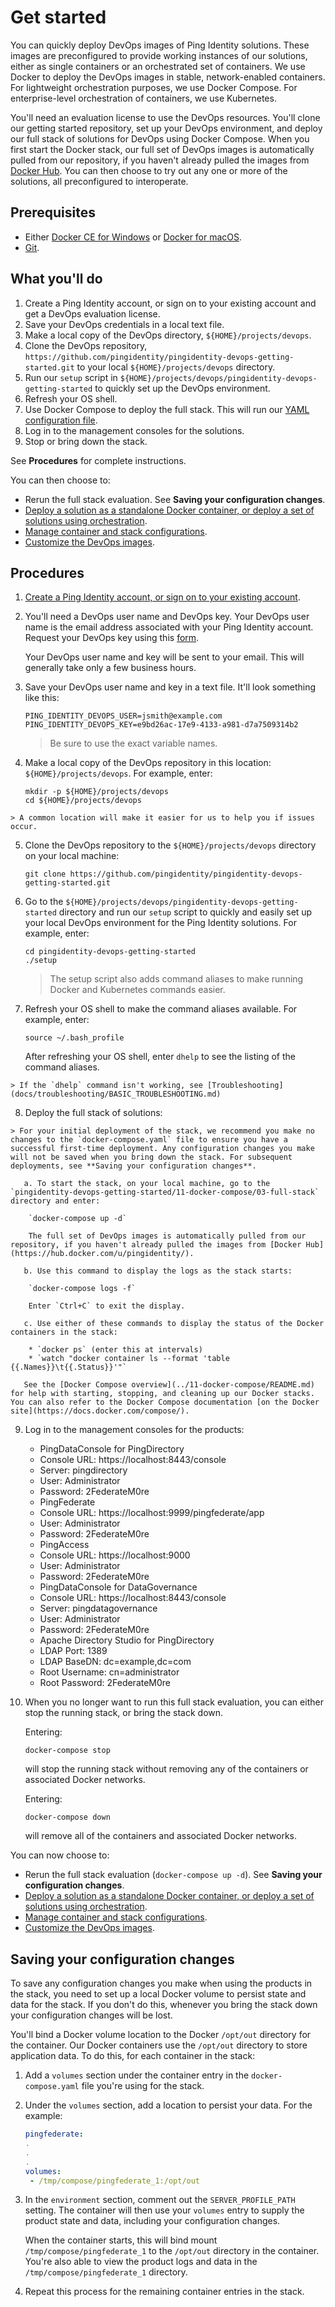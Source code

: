 # Get started

You can quickly deploy DevOps images of Ping Identity solutions. These images are preconfigured to provide working instances of our solutions, either as single containers or an orchestrated set of containers. We use Docker to deploy the DevOps images in stable, network-enabled containers. For lightweight orchestration purposes, we use Docker Compose. For enterprise-level orchestration of containers, we use Kubernetes.

You'll need an evaluation license to use the DevOps resources. You'll clone our getting started repository, set up your DevOps environment, and deploy our full stack of solutions for DevOps using Docker Compose. When you first start the Docker stack, our full set of DevOps images is automatically pulled from our repository, if you haven't already pulled the images from [Docker Hub](https://hub.docker.com/u/pingidentity/). You can then choose to try out any one or more of the solutions, all preconfigured to interoperate.

## Prerequisites

  * Either [Docker CE for Windows](https://docs.docker.com/v17.12/install/) or [Docker for macOS](https://docs.docker.com/v17.12/docker-for-mac/install/).
  * [Git](https://git-scm.com/downloads).

## What you'll do

  1. Create a Ping Identity account, or sign on to your existing account and get a DevOps evaluation license.
  2. Save your DevOps credentials in a local text file.
  3. Make a local copy of the DevOps directory, `${HOME}/projects/devops`.
  4. Clone the DevOps repository, `https://github.com/pingidentity/pingidentity-devops-getting-started.git` to your local `${HOME}/projects/devops` directory.
  5. Run our `setup` script in `${HOME}/projects/devops/pingidentity-devops-getting-started` to quickly set up the DevOps environment.
  6. Refresh your OS shell.
  7. Use Docker Compose to deploy the full stack. This will run our [YAML configuration file](https://raw.githubusercontent.com/pingidentity/pingidentity-devops-getting-started/master/11-docker-compose/03-full-stack/docker-compose.yaml).
  8. Log in to the management consoles for the solutions.
  9. Stop or bring down the stack.

  See **Procedures** for complete instructions.

You can then choose to:

  * Rerun the full stack evaluation. See **Saving your configuration changes**.
  * [Deploy a solution as a standalone Docker container, or deploy a set of solutions using orchestration](deploy.md).
  * [Manage container and stack configurations](configDeploy.md).
  * [Customize the DevOps images](customImages.md).

## Procedures

  1. [Create a Ping Identity account, or sign on to your existing account](https://www.pingidentity.com/en/account/sign-on.html).
  2. You'll need a DevOps user name and DevOps key. Your DevOps user name is the email address associated with your Ping Identity account. Request your DevOps key using this [form](https://docs.google.com/forms/d/e/1FAIpQLSdgEFvqQQNwlsxlT6SaraeDMBoKFjkJVCyMvGPVPKcrzT3yHA/viewform).

      Your DevOps user name and key will be sent to your email. This will generally take only a few business hours.

  3. Save your DevOps user name and key in a text file. It'll look something like this:

     ```text
     PING_IDENTITY_DEVOPS_USER=jsmith@example.com
     PING_IDENTITY_DEVOPS_KEY=e9bd26ac-17e9-4133-a981-d7a7509314b2
     ```

     > Be sure to use the exact variable names.

  4. Make a local copy of the DevOps repository in this location: `${HOME}/projects/devops`. For example, enter:

      ```text
      mkdir -p ${HOME}/projects/devops
      cd ${HOME}/projects/devops
      ```
    > A common location will make it easier for us to help you if issues occur.

  5. Clone the DevOps repository to the `${HOME}/projects/devops` directory on your local machine:

       `git clone https://github.com/pingidentity/pingidentity-devops-getting-started.git`

  6. Go to the `${HOME}/projects/devops/pingidentity-devops-getting-started` directory and run our `setup` script to quickly and easily set up your local DevOps environment for the Ping Identity solutions. For example, enter:

     ```text
     cd pingidentity-devops-getting-started
     ./setup
     ```
     > The setup script also adds command aliases to make running Docker and Kubernetes commands easier.

  7. Refresh your OS shell to make the command aliases available. For example, enter:

     ```text
     source ~/.bash_profile
     ```
     After refreshing your OS shell, enter `dhelp` to see the listing of the command aliases.

    > If the `dhelp` command isn't working, see [Troubleshooting](docs/troubleshooting/BASIC_TROUBLESHOOTING.md)

  8. Deploy the full stack of solutions:

    > For your initial deployment of the stack, we recommend you make no changes to the `docker-compose.yaml` file to ensure you have a successful first-time deployment. Any configuration changes you make will not be saved when you bring down the stack. For subsequent deployments, see **Saving your configuration changes**.

       a. To start the stack, on your local machine, go to the `pingidentity-devops-getting-started/11-docker-compose/03-full-stack` directory and enter:

        `docker-compose up -d`

        The full set of DevOps images is automatically pulled from our repository, if you haven't already pulled the images from [Docker Hub](https://hub.docker.com/u/pingidentity/).

       b. Use this command to display the logs as the stack starts:

        `docker-compose logs -f`

        Enter `Ctrl+C` to exit the display.

       c. Use either of these commands to display the status of the Docker containers in the stack:

        * `docker ps` (enter this at intervals)
        * `watch "docker container ls --format 'table {{.Names}}\t{{.Status}}'"`

       See the [Docker Compose overview](../11-docker-compose/README.md) for help with starting, stopping, and cleaning up our Docker stacks. You can also refer to the Docker Compose documentation [on the Docker site](https://docs.docker.com/compose/).

  9. Log in to the management consoles for the products:

     * PingDataConsole for PingDirectory
      - Console URL: https://localhost:8443/console
      - Server: pingdirectory
      - User: Administrator
      - Password: 2FederateM0re

     * PingFederate
      - Console URL: https://localhost:9999/pingfederate/app
      - User: Administrator
      - Password: 2FederateM0re

     * PingAccess
      - Console URL: https://localhost:9000
      - User: Administrator
      - Password: 2FederateM0re

     * PingDataConsole for DataGovernance
      - Console URL: https://localhost:8443/console
      - Server: pingdatagovernance
      - User: Administrator
      - Password: 2FederateM0re

     * Apache Directory Studio for PingDirectory
      - LDAP Port: 1389
      - LDAP BaseDN: dc=example,dc=com
      - Root Username: cn=administrator
      - Root Password: 2FederateM0re

  10. When you no longer want to run this full stack evaluation, you can either stop the running stack, or bring the stack down.

      Entering:

       `docker-compose stop`

      will stop the running stack without removing any of the containers or associated Docker networks.

      Entering:

       `docker-compose down`

       will remove all of the containers and associated Docker networks.

You can now choose to:

  * Rerun the full stack evaluation (`docker-compose up -d`). See **Saving your configuration changes**.
  * [Deploy a solution as a standalone Docker container, or deploy a set of solutions using orchestration](deploy.md).
  * [Manage container and stack configurations](configDeploy.md).
  * [Customize the DevOps images](customImages.md).

## Saving your configuration changes

To save any configuration changes you make when using the products in the stack, you need to set up a local Docker volume to persist state and data for the stack. If you don't do this, whenever you bring the stack down your configuration changes will be lost.

You'll bind a Docker volume location to the Docker `/opt/out` directory for the container. Our Docker containers use the `/opt/out` directory to store application data. To do this, for each container in the stack:

  1. Add a `volumes` section under the container entry in the `docker-compose.yaml` file you're using for the stack.
  2. Under the `volumes` section, add a location to persist your data. For the example:

     ```yaml
     pingfederate:
     .
     .
     .
     volumes:
      - /tmp/compose/pingfederate_1:/opt/out
     ```

  3. In the `environment` section, comment out the `SERVER_PROFILE_PATH` setting. The container will then use your `volumes` entry to supply the product state and data, including your configuration changes.

     When the container starts, this will bind mount `/tmp/compose/pingfederate_1` to the `/opt/out` directory in the container. You're also able to view the product logs and data in the `/tmp/compose/pingfederate_1` directory.

  4. Repeat this process for the remaining container entries in the stack.

